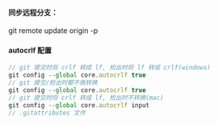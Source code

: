 #### 同步远程分支：

git remote update origin -p

#### autocrlf 配置

```javascript
// git 提交时将 crlf 转成 lf, 检出时将 lf 转成 crlf(windows)
git config --global core.autocrlf true
// git 提交/检出时都不做转换
git config --global core.autocrlf true
// git 提交时将 crlf 转成 lf, 检出时不转换(mac)
git config --global core.autocrlf input
// .gitattributes 文件
```
